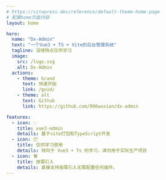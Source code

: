 ```yaml
---
# https://vitepress.dev/reference/default-theme-home-page
# 配置home页面内容
layout: home

hero:
  name: "Dx-Admin"
  text: "一个Vue3 + TS + Vite的后台管理系统"
  tagline: 没啥特点仅供学习
  image:
    src: /logo.svg
    alt: Dx-Admin
  actions:
    - theme: brand
      text: 快速开始
      link: /guid/
    - theme: alt
      text: Github
      link: https://github.com/996wuxian/dx-admin

features:
  - icon: 💡
    title: vue3-admin
    details: 基于vite打包和TypeScript开发
  - icon: 📦
    title: 仅供学习使用
    details: 倾向于 Vue3 + Ts 的学习，请勿用于实际生产项目
  - icon: 🛠️
    title: 按需引入
    details: 直接支持按需引入无需配置任何插件。
---
```

